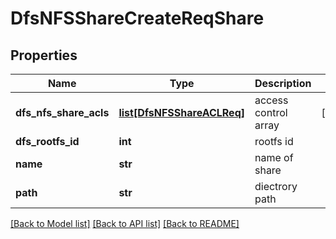 # DfsNFSShareCreateReqShare

## Properties
Name | Type | Description | Notes
------------ | ------------- | ------------- | -------------
**dfs_nfs_share_acls** | [**list[DfsNFSShareACLReq]**](DfsNFSShareACLReq.md) | access control array | [optional] 
**dfs_rootfs_id** | **int** | rootfs id | 
**name** | **str** | name of share | 
**path** | **str** | diectrory path | 

[[Back to Model list]](../README.md#documentation-for-models) [[Back to API list]](../README.md#documentation-for-api-endpoints) [[Back to README]](../README.md)


